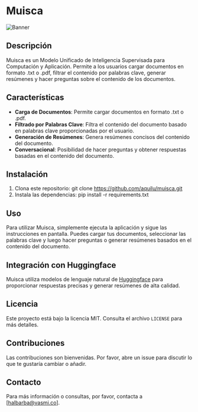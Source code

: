 # Muisca

![Banner](https://d1b4gd4m8561gs.cloudfront.net/sites/default/files/inline-images/brc-principal_1.png)

## Descripción

Muisca es un Modelo Unificado de Inteligencia Supervisada para Computación y Aplicación. Permite a los usuarios cargar documentos en formato .txt o .pdf, filtrar el contenido por palabras clave, generar resúmenes y hacer preguntas sobre el contenido de los documentos.

## Características

- **Carga de Documentos**: Permite cargar documentos en formato .txt o .pdf.
- **Filtrado por Palabras Clave**: Filtra el contenido del documento basado en palabras clave proporcionadas por el usuario.
- **Generación de Resúmenes**: Genera resúmenes concisos del contenido del documento.
- **Conversacional**: Posibilidad de hacer preguntas y obtener respuestas basadas en el contenido del documento.

## Instalación

1. Clona este repositorio:
git clone https://github.com/aquilu/muisca.git
2. Instala las dependencias:
pip install -r requirements.txt

## Uso

Para utilizar Muisca, simplemente ejecuta la aplicación y sigue las instrucciones en pantalla. Puedes cargar tus documentos, seleccionar las palabras clave y luego hacer preguntas o generar resúmenes basados en el contenido del documento.

## Integración con Huggingface

Muisca utiliza modelos de lenguaje natural de [Huggingface](https://huggingface.co/) para proporcionar respuestas precisas y generar resúmenes de alta calidad.

## Licencia

Este proyecto está bajo la licencia MIT. Consulta el archivo `LICENSE` para más detalles.

## Contribuciones

Las contribuciones son bienvenidas. Por favor, abre un issue para discutir lo que te gustaría cambiar o añadir.

## Contacto

Para más información o consultas, por favor, contacta a [halbarba@vasmi.co].
